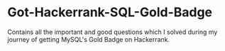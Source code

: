 # Got-Hackerrank-SQL-Gold-Badge
Contains all the important and good questions which I solved during my journey of getting MySQL's Gold Badge on Hackerrank.
